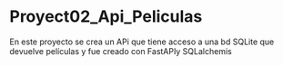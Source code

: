 # Proyect02_Api_Peliculas
En este proyecto se crea un APi que tiene acceso a una bd SQLite que devuelve películas y fue creado con FastAPIy SQLalchemis
